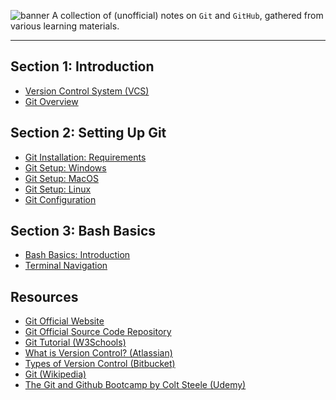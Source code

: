 ![banner](https://github.com/quincyfox/git-notes/assets/152384382/54ec55ac-642e-4aeb-adab-2b68ed101ade)
A collection of (unofficial) notes on `Git` and `GitHub`, gathered from various learning materials.
<hr>

## Section 1: Introduction

- [Version Control System (VCS)](assets/ch1.md)
- [Git Overview](assets/ch2.md)

## Section 2: Setting Up Git

- [Git Installation: Requirements](assets/ch3.md)
- [Git Setup: Windows](assets/ch4.md)
- [Git Setup: MacOS](assets/ch5.md)
- [Git Setup: Linux](assets/ch6.md)
- [Git Configuration](assets/ch7.md)

## Section 3: Bash Basics

- [Bash Basics: Introduction](assets/ch8.md)
- [Terminal Navigation](assets/ch9.md)

## Resources
- [Git Official Website](https://git-scm.com/)
- [Git Official Source Code Repository](https://github.com/git/git)
- [Git Tutorial (W3Schools)](https://www.w3schools.com/git/default.asp?remote=github)
- [What is Version Control? (Atlassian)](https://www.atlassian.com/git/tutorials/what-is-version-control)
- [Types of Version Control (Bitbucket)](https://support.atlassian.com/bitbucket-cloud/docs/types-of-version-control/)
- [Git (Wikipedia)](https://en.wikipedia.org/wiki/Git)
- [The Git and Github Bootcamp by Colt Steele (Udemy)](https://www.udemy.com/course/git-and-github-bootcamp/)